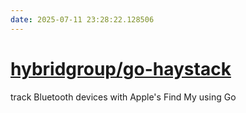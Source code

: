```yaml
---
date: 2025-07-11 23:28:22.128506
---
```


# [hybridgroup/go-haystack](https://github.com/hybridgroup/go-haystack)

track Bluetooth devices with Apple's Find My using Go